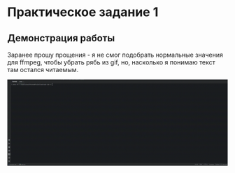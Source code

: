 # Практическое задание 1
## Демонстрация работы
Заранее прошу прощения - я не смог подобрать нормальные значения для ffmpeg, чтобы убрать рябь из gif, но, насколько я понимаю
текст там остался читаемым.

![Alt Text](https://github.com/AnarCom/encr-labs/blob/main/LAB_1/demonstration.gif)